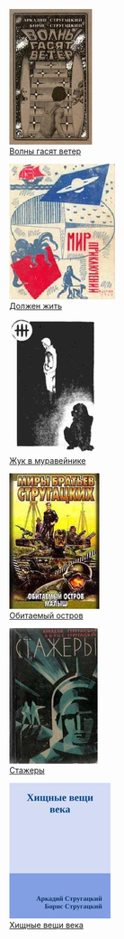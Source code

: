 ![](Волны%20гасят%20ветер.jpg)  
[Волны гасят ветер](Волны%20гасят%20ветер)

![](Должен%20жить.jpg)  
[Должен жить](Должен%20жить)

![](Жук%20в%20муравейнике.jpg)  
[Жук в муравейнике](Жук%20в%20муравейнике)

![](Обитаемый%20остров.jpg)  
[Обитаемый остров](Обитаемый%20остров)

![](Стажеры.jpg)  
[Стажеры](Стажеры)

![](Хищные%20вещи%20века.jpg)  
[Хищные вещи века](Хищные%20вещи%20века)
